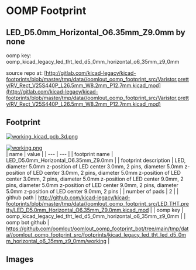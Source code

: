 # OOMP Footprint  
## LED_D5.0mm_Horizontal_O6.35mm_Z9.0mm  by none  
  
oomp key: oomp_kicad_legacy_led_tht_led_d5_0mm_horizontal_o6_35mm_z9_0mm  
  
source repo at: [http://gitlab.com/kicad-legacy/kicad-footprints/blob/master/tmp/data//oomlout_oomp_footprint_src/Varistor.pretty/RV_Rect_V25S440P_L26.5mm_W8.2mm_P12.7mm.kicad_mod](http://gitlab.com/kicad-legacy/kicad-footprints/blob/master/tmp/data//oomlout_oomp_footprint_src/Varistor.pretty/RV_Rect_V25S440P_L26.5mm_W8.2mm_P12.7mm.kicad_mod)  
## Footprint  
  
[![working_kicad_pcb_3d.png](working_kicad_pcb_3d_600.png)](working_kicad_pcb_3d.png)  
  
[![working.png](working_600.png)](working.png)  
| name | value | 
| --- | --- | 
| footprint name | LED_D5.0mm_Horizontal_O6.35mm_Z9.0mm | 
| footprint description | LED, diameter 5.0mm z-position of LED center 3.0mm, 2 pins, diameter 5.0mm z-position of LED center 3.0mm, 2 pins, diameter 5.0mm z-position of LED center 3.0mm, 2 pins, diameter 5.0mm z-position of LED center 9.0mm, 2 pins, diameter 5.0mm z-position of LED center 9.0mm, 2 pins, diameter 5.0mm z-position of LED center 9.0mm, 2 pins | 
| number of pads | 2 | 
| github path | http://github.com/kicad-legacy/kicad-footprints/blob/master/tmp/data//oomlout_oomp_footprint_src/LED_THT.pretty/LED_D5.0mm_Horizontal_O6.35mm_Z9.0mm.kicad_mod | 
| oomp key | oomp_kicad_legacy_led_tht_led_d5_0mm_horizontal_o6_35mm_z9_0mm | 
| oomp bot github | https://github.com/oomlout/oomlout_oomp_footprint_bot/tree/main/tmp/data//oomlout_oomp_footprint_src/footprints/kicad_legacy_led_tht_led_d5_0mm_horizontal_o6_35mm_z9_0mm/working | 
## Images  
